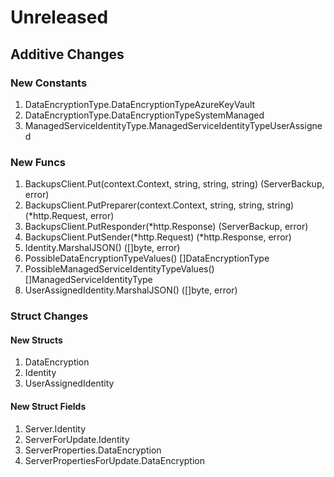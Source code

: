 # Unreleased

## Additive Changes

### New Constants

1. DataEncryptionType.DataEncryptionTypeAzureKeyVault
1. DataEncryptionType.DataEncryptionTypeSystemManaged
1. ManagedServiceIdentityType.ManagedServiceIdentityTypeUserAssigned

### New Funcs

1. BackupsClient.Put(context.Context, string, string, string) (ServerBackup, error)
1. BackupsClient.PutPreparer(context.Context, string, string, string) (*http.Request, error)
1. BackupsClient.PutResponder(*http.Response) (ServerBackup, error)
1. BackupsClient.PutSender(*http.Request) (*http.Response, error)
1. Identity.MarshalJSON() ([]byte, error)
1. PossibleDataEncryptionTypeValues() []DataEncryptionType
1. PossibleManagedServiceIdentityTypeValues() []ManagedServiceIdentityType
1. UserAssignedIdentity.MarshalJSON() ([]byte, error)

### Struct Changes

#### New Structs

1. DataEncryption
1. Identity
1. UserAssignedIdentity

#### New Struct Fields

1. Server.Identity
1. ServerForUpdate.Identity
1. ServerProperties.DataEncryption
1. ServerPropertiesForUpdate.DataEncryption
